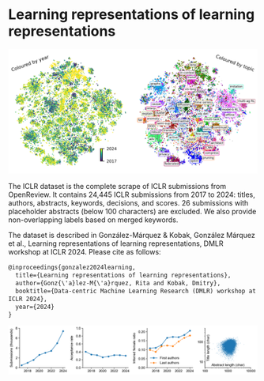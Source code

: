 # Learning representations of learning representations

![ICLR dataset, SBERT embedding](/results/figures/final_figures/embedding.png)

The ICLR dataset is the complete scrape of ICLR submissions from OpenReview. It contains 24,445 ICLR submissions from 2017 to 2024: titles, authors, abstracts, keywords, decisions, and scores. 26 submissions with placeholder abstracts (below 100 characters) are excluded. We also provide non-overlapping labels based on merged keywords.

The dataset is described in González-Márquez & Kobak, González Márquez et al., Learning representations of learning representations, DMLR workshop at ICLR 2024. Please cite as follows:

```
@inproceedings{gonzalez2024learning,
  title={Learning representations of learning representations},
  author={Gonz{\'a}lez-M{\'a}rquez, Rita and Kobak, Dmitry},
  booktitle={Data-centric Machine Learning Research (DMLR) workshop at ICLR 2024},
  year={2024}
}
```

![ICLR dataset, summary statistics](/results/figures/final_figures/summary-stats.png)


